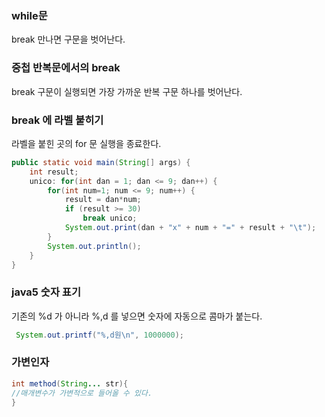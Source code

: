 ### while문
break 만나면 구문을 벗어난다.
### 중첩 반복문에서의 break
break 구문이 실행되면 가장 가까운 반복 구문 하나를 벗어난다.
### break 에 라벨 붙히기
라벨을 붙힌 곳의 for 문 실행을 종료한다.
```java
public static void main(String[] args) {
    int result;
    unico: for(int dan = 1; dan <= 9; dan++) {
        for(int num=1; num <= 9; num++) {
            result = dan*num;
            if (result >= 30)
                break unico;
            System.out.print(dan + "x" + num + "=" + result + "\t");
        }
        System.out.println();
    }		
}
```
### java5 숫자 표기
기존의 %d 가 아니라 %,d 를 넣으면 숫자에 자동으로 콤마가 붙는다.
```java
 System.out.printf("%,d원\n", 1000000);
```

### 가변인자
```java
int method(String... str){
//매개변수가 가변적으로 들어올 수 있다.
}
```
###
